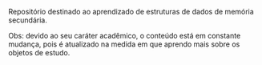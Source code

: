 Repositório destinado ao aprendizado de estruturas de dados de memória secundária.

Obs: devido ao seu caráter acadêmico, o conteúdo está em constante mudança, pois é atualizado na medida em que aprendo mais sobre os objetos de estudo.
